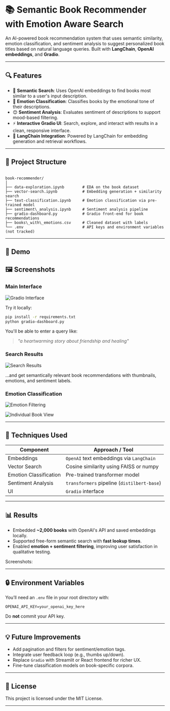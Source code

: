 # 📚 Semantic Book Recommender with Emotion Aware Search

An AI-powered book recommendation system that uses semantic similarity, emotion classification, and sentiment analysis to suggest personalized book titles based on natural language queries. Built with **LangChain**, **OpenAI embeddings**, and **Gradio**.




---

## 🔍 Features

- 🔗 **Semantic Search**: Uses OpenAI embeddings to find books most similar to a user's input description.
- 💬 **Emotion Classification**: Classifies books by the emotional tone of their descriptions.
- 😊 **Sentiment Analysis**: Evaluates sentiment of descriptions to support mood-based filtering.
- ⚡ **Interactive Gradio UI**: Search, explore, and interact with results in a clean, responsive interface.
- 🧠 **LangChain Integration**: Powered by LangChain for embedding generation and retrieval workflows.

---

## 🧱 Project Structure

```

book-recommender/
│
├── data-exploration.ipynb        # EDA on the book dataset
├── vector-search.ipynb           # Embedding generation + similarity search
├── text-classification.ipynb     # Emotion classification via pre-trained model
├── sentiment\_analysis.ipynb     # Sentiment analysis pipeline
├── gradio-dashboard.py           # Gradio front-end for book recommendations
├── books\_with\_emotions.csv     # Cleaned dataset with labels
└── .env                          # API keys and environment variables (not tracked)

````

---

## 🚀 Demo
## 🖼️ Screenshots

### Main Interface
![Gradio Interface](gradio-interface.png)



Try it locally:
```bash
pip install -r requirements.txt
python gradio-dashboard.py
````

You'll be able to enter a query like:

> *"a heartwarming story about friendship and healing"*
### Search Results
![Search Results](search-results.png)

...and get semantically relevant book recommendations with thumbnails, emotions, and sentiment labels.

### Emotion Classification
![Emotion Filtering](genre-emotion-filtering.png)

![Individual Book View](individual-book-view.png)

---

## 🧠 Techniques Used

| Component              | Approach / Tool                             |
| ---------------------- | ------------------------------------------- |
| Embeddings             | `OpenAI` text embeddings via `LangChain`    |
| Vector Search          | Cosine similarity using FAISS or numpy      |
| Emotion Classification | Pre-trained transformer model               |
| Sentiment Analysis     | `transformers` pipeline (`distilbert-base`) |
| UI                     | `Gradio` interface                          |

---

## 📊 Results

* Embedded **\~2,000 books** with OpenAI's API and saved embeddings locally.
* Supported free-form semantic search with **fast lookup times**.
* Enabled **emotion + sentiment filtering**, improving user satisfaction in qualitative testing.

Screenshots:



---

## 🔒 Environment Variables

You’ll need an `.env` file in your root directory with:

```
OPENAI_API_KEY=your_openai_key_here
```

Do **not** commit your API key.

---

## 💡 Future Improvements

* Add pagination and filters for sentiment/emotion tags.
* Integrate user feedback loop (e.g., thumbs up/down).
* Replace `Gradio` with Streamlit or React frontend for richer UX.
* Fine-tune classification models on book-specific corpora.

---

## 📜 License

This project is licensed under the MIT License.

---
